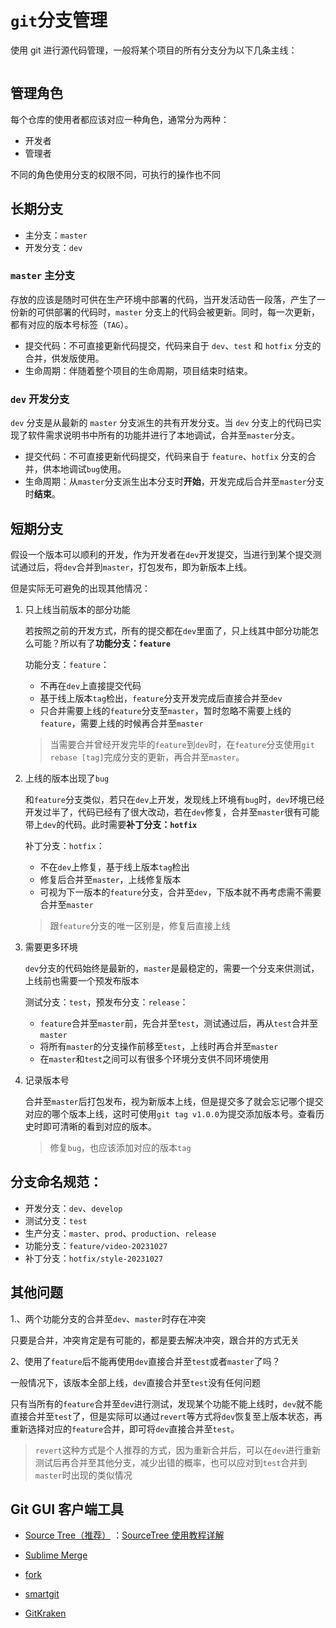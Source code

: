 # `git`分支管理

使用 git 进行源代码管理，一般将某个项目的所有分支分为以下几条主线：

<a data-fancybox :href="gitFlowPic" >
  <img :src="gitFlowPic" />
</a>

<script setup>
  import {onMounted} from 'vue'
  import * as fancyappsUI from "@fancyapps/ui";
  import "@fancyapps/ui/dist/fancybox/fancybox.css";
  onMounted(()=>{
    fancyappsUI.Fancybox.bind('[data-fancybox]', {});
    const gitFlowPic = new URL('../../assets/images/git-flow.drawio.svg',import.meta.url).href
  })
</script>

## 管理角色

每个仓库的使用者都应该对应一种角色，通常分为两种：

- 开发者
- 管理者

不同的角色使用分支的权限不同，可执行的操作也不同

## 长期分支

- 主分支：`master`
- 开发分支：`dev`

### `master` 主分支

存放的应该是随时可供在生产环境中部署的代码，当开发活动告一段落，产生了一份新的可供部署的代码时，`master` 分支上的代码会被更新。同时，每一次更新，都有对应的版本号标签（`TAG`）。

- 提交代码：不可直接更新代码提交，代码来自于 `dev`、`test` 和 `hotfix` 分支的合并，供发版使用。
- 生命周期：伴随着整个项目的生命周期，项目结束时结束。

### `dev` 开发分支

`dev` 分支是从最新的 `master` 分支派生的共有开发分支。当 `dev` 分支上的代码已实现了软件需求说明书中所有的功能并进行了本地调试，合并至`master`分支。

- 提交代码：不可直接更新代码提交，代码来自于 `feature`、`hotfix` 分支的合并，供本地调试`bug`使用。
- 生命周期：从`master`分支派生出本分支时**开始**，开发完成后合并至`master`分支时**结束**。

## 短期分支

假设一个版本可以顺利的开发，作为开发者在`dev`开发提交，当进行到某个提交测试通过后，将`dev`合并到`master`，打包发布，即为新版本上线。

但是实际无可避免的出现其他情况：

1. 只上线当前版本的部分功能

   若按照之前的开发方式，所有的提交都在`dev`里面了，只上线其中部分功能怎么可能？所以有了**功能分支：`feature`**

   功能分支：`feature`：

   - 不再在`dev`上直接提交代码
   - 基于线上版本`tag`检出，`feature`分支开发完成后直接合并至`dev`
   - 只合并需要上线的`feature`分支至`master`，暂时忽略不需要上线的`feature`，需要上线的时候再合并至`master`

   > 当需要合并曾经开发完毕的`feature`到`dev`时，在`feature`分支使用`git rebase [tag]`完成分支的更新，再合并至`master`。

2. 上线的版本出现了`bug`

   和`feature`分支类似，若只在`dev`上开发，发现线上环境有`bug`时，`dev`环境已经开发过半了，代码已经有了很大改动，若在`dev`修复，合并至`master`很有可能带上`dev`的代码。此时需要**补丁分支：`hotfix`**

   补丁分支：`hotfix`：

   - 不在`dev`上修复，基于线上版本`tag`检出
   - 修复后合并至`master`，上线修复版本
   - 可视为下一版本的`feature`分支，合并至`dev`，下版本就不再考虑需不需要合并至`master`

   > 跟`feature`分支的唯一区别是，修复后直接上线

3. 需要更多环境

   `dev`分支的代码始终是最新的，`master`是最稳定的，需要一个分支来供测试，上线前也需要一个预发布版本

   测试分支：`test`，预发布分支：`release`：

   - `feature`合并至`master`前，先合并至`test`，测试通过后，再从`test`合并至`master`
   - 将所有`master`的分支操作前移至`test`，上线时再合并至`master`
   - 在`master`和`test`之间可以有很多个环境分支供不同环境使用

4. 记录版本号

   合并至`master`后打包发布，视为新版本上线，但是提交多了就会忘记哪个提交对应的哪个版本上线，这时可使用`git tag v1.0.0`为提交添加版本号。查看历史时即可清晰的看到对应的版本。

   > 修复`bug`，也应该添加对应的版本`tag`

## 分支命名规范：

- 开发分支：`dev`、`develop`
- 测试分支：`test`
- 生产分支：`master`、`prod`、`production`、`release`
- 功能分支：`feature/video-20231027`
- 补丁分支：`hotfix/style-20231027`

## 其他问题

1.、两个功能分支的合并至`dev`、`master`时存在冲突

只要是合并，冲突肯定是有可能的，都是要去解决冲突，跟合并的方式无关

2、使用了`feature`后不能再使用`dev`直接合并至`test`或者`master`了吗？

一般情况下，该版本全部上线，`dev`直接合并至`test`没有任何问题

只有当所有的`feature`合并至`dev`进行测试，发现某个功能不能上线时，`dev`就不能直接合并至`test`了，但是实际可以通过`revert`等方式将`dev`恢复至上版本状态，再重新选择对应的`feature`合并，即可将`dev`直接合并至`test`。

> `revert`这种方式是个人推荐的方式，因为重新合并后，可以在`dev`进行重新测试后再合并至其他分支，减少出错的概率，也可以应对到`test`合并到`master`时出现的类似情况

## Git GUI 客户端工具

- [Source Tree（推荐）](https://www.sourcetreeapp.com/) ：[SourceTree 使用教程详解](https://www.cnblogs.com/Can-daydayup/p/13128633.html)

- [Sublime Merge](https://www.sublimemerge.com/)

- [fork](https://git-fork.com/)

- [smartgit](https://www.syntevo.com/smartgit/)

- [GitKraken](https://www.gitkraken.com/)
